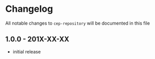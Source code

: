 # Changelog

All notable changes to `cep-repository` will be documented in this file

## 1.0.0 - 201X-XX-XX

- initial release
